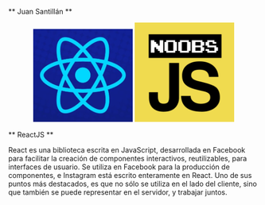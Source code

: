 ** Juan Santillán **

<p align="center">
  <img src="/imgReadme/react-raro.PNG" width="200"/>
  <img src="/imgReadme/noobsjs.png" width="200"/>
</p>

** ReactJS **

React es una biblioteca escrita en JavaScript, desarrollada en Facebook para facilitar la creación de componentes interactivos, reutilizables, para interfaces de usuario. Se utiliza en Facebook para la producción de componentes, e Instagram está escrito enteramente en React. Uno de sus puntos más destacados, es que no sólo se utiliza en el lado del cliente, sino que también se puede representar en el servidor, y trabajar juntos.

